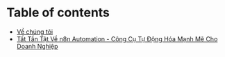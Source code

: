# Table of contents

* [Về chúng tôi](README.md)
* [Tất Tần Tật Về n8n Automation - Công Cụ Tự Động Hóa Mạnh Mẽ Cho Doanh Nghiệp](<README (1).md>)
